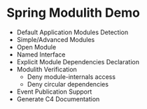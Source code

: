 # Spring Modulith Demo

* Default Application Modules Detection
* Simple/Advanced Modules
* Open Module
* Named Interface
* Explicit Module Dependencies Declaration
* Modulith Verification
  * Deny module-internals access
  * Deny circular dependencies
* Event Publication Support
* Generate C4 Documentation
